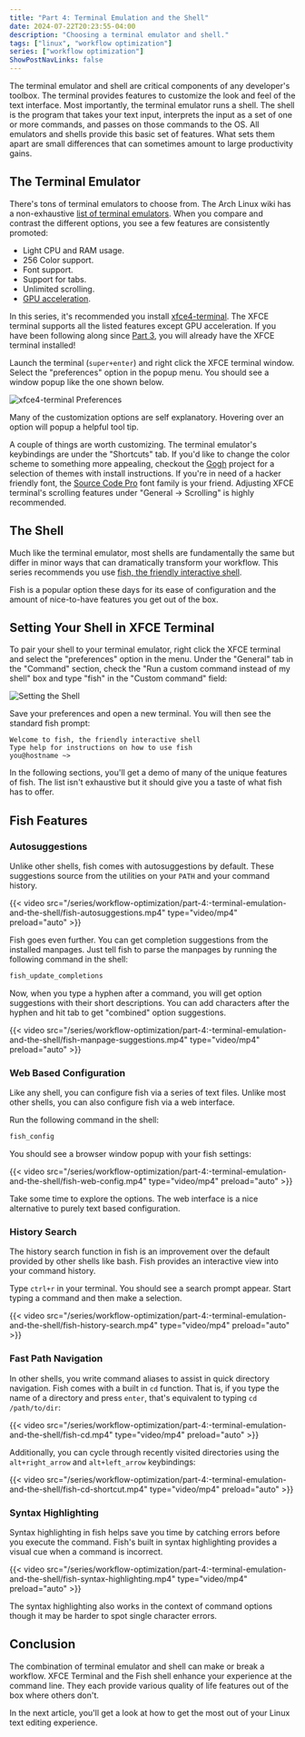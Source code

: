 ```yaml
---
title: "Part 4: Terminal Emulation and the Shell"
date: 2024-07-22T20:23:55-04:00
description: "Choosing a terminal emulator and shell."
tags: ["linux", "workflow optimization"]
series: ["workflow optimization"]
ShowPostNavLinks: false
---
```


The terminal emulator and shell are critical components of any developer's
toolbox. The terminal provides features to customize the look and feel of the
text interface. Most importantly, the terminal emulator runs a shell. The shell
is the program that takes your text input, interprets the input as a set of one
or more commands, and passes on those commands to the OS. All emulators and
shells provide this basic set of features. What sets them apart are small
differences that can sometimes amount to large productivity gains.

## The Terminal Emulator

There's tons of terminal emulators to choose from. The Arch Linux wiki has a
non-exhaustive [list of terminal emulators][1]. When you compare and contrast
the different options, you see a few features are consistently promoted:

- Light CPU and RAM usage.
- 256 Color support.
- Font support.
- Support for tabs.
- Unlimited scrolling.
- [GPU acceleration][2].

In this series, it's recommended you install [xfce4-terminal][3]. The XFCE
terminal supports all the listed features except GPU acceleration. If you have
been following along since [Part 3][4], you will already have the XFCE terminal
installed!

Launch the terminal (`super+enter`) and right click the XFCE terminal window.
Select the "preferences" option in the popup menu. You should see a window popup
like the one shown below.

![xfce4-terminal Preferences](/series/workflow-optimization/part-4:-terminal-emulation-and-the-shell/xfce4-terminal-preferences.webp#center)

Many of the customization options are self explanatory. Hovering over an option
will popup a helpful tool tip.

A couple of things are worth customizing. The terminal emulator's keybindings
are under the "Shortcuts" tab. If you'd like to change the color scheme to
something more appealing, checkout the [Gogh][5] project for a selection of
themes with install instructions. If you're in need of a hacker friendly font,
the [Source Code Pro][6] font family is your friend. Adjusting XFCE terminal's
scrolling features under "General -> Scrolling" is highly recommended.

## The Shell

Much like the terminal emulator, most shells are fundamentally the same but
differ in minor ways that can dramatically transform your workflow. This series
recommends you use [fish, the friendly interactive shell][7].

Fish is a popular option these days for its ease of configuration and the amount
of nice-to-have features you get out of the box.

## Setting Your Shell in XFCE Terminal

To pair your shell to your terminal emulator, right click the XFCE terminal and
select the "preferences" option in the menu. Under the "General" tab in the
"Command" section, check the "Run a custom command instead of my shell" box and
type "fish" in the "Custom command" field:

![Setting the Shell](/series/workflow-optimization/part-4:-terminal-emulation-and-the-shell/setting-the-shell.webp#center)

Save your preferences and open a new terminal. You will then see the standard
fish prompt:

```text
Welcome to fish, the friendly interactive shell
Type help for instructions on how to use fish
you@hostname ~>
```

In the following sections, you'll get a demo of many of the unique features of
fish. The list isn't exhaustive but it should give you a taste of what fish has
to offer.

## Fish Features

### Autosuggestions

Unlike other shells, fish comes with autosuggestions by default. These
suggestions source from the utilities on your `PATH` and your command history.

{{< video src="/series/workflow-optimization/part-4:-terminal-emulation-and-the-shell/fish-autosuggestions.mp4" type="video/mp4" preload="auto" >}}

Fish goes even further. You can get completion suggestions from the installed
manpages. Just tell fish to parse the manpages by running the following command
in the shell:

```bash
fish_update_completions
```

Now, when you type a hyphen after a command, you will get option suggestions
with their short descriptions. You can add characters after the hyphen and hit
tab to get "combined" option suggestions.

{{< video src="/series/workflow-optimization/part-4:-terminal-emulation-and-the-shell/fish-manpage-suggestions.mp4" type="video/mp4" preload="auto" >}}

### Web Based Configuration

Like any shell, you can configure fish via a series of text files. Unlike most
other shells, you can also configure fish via a web interface.

Run the following command in the shell:

```bash
fish_config
```

You should see a browser window popup with your fish settings:

{{< video src="/series/workflow-optimization/part-4:-terminal-emulation-and-the-shell/fish-web-config.mp4" type="video/mp4" preload="auto" >}}

Take some time to explore the options. The web interface is a nice alternative
to purely text based configuration.

### History Search

The history search function in fish is an improvement over the default provided
by other shells like bash. Fish provides an interactive view into your command
history.

Type `ctrl+r` in your terminal. You should see a search prompt appear. Start
typing a command and then make a selection.

{{< video src="/series/workflow-optimization/part-4:-terminal-emulation-and-the-shell/fish-history-search.mp4" type="video/mp4" preload="auto" >}}

### Fast Path Navigation

In other shells, you write command aliases to assist in quick directory
navigation. Fish comes with a built in `cd` function. That is, if you type the
name of a directory and press `enter`, that's equivalent to typing `cd
/path/to/dir`:

{{< video src="/series/workflow-optimization/part-4:-terminal-emulation-and-the-shell/fish-cd.mp4" type="video/mp4" preload="auto" >}}

Additionally, you can cycle through recently visited directories using the
`alt+right_arrow` and `alt+left_arrow` keybindings:

{{< video src="/series/workflow-optimization/part-4:-terminal-emulation-and-the-shell/fish-cd-shortcut.mp4" type="video/mp4" preload="auto" >}}

### Syntax Highlighting

Syntax highlighting in fish helps save you time by catching errors before you
execute the command. Fish's built in syntax highlighting provides a visual cue
when a command is incorrect.

{{< video src="/series/workflow-optimization/part-4:-terminal-emulation-and-the-shell/fish-syntax-highlighting.mp4" type="video/mp4" preload="auto" >}}

The syntax highlighting also works in the context of command options though it
may be harder to spot single character errors.

## Conclusion

The combination of terminal emulator and shell can make or break a workflow.
XFCE Terminal and the Fish shell enhance your experience at the command line.
They each provide various quality of life features out of the box where others
don't.

In the next article, you'll get a look at how to get the most out of your Linux
text editing experience.

[1]: https://wiki.archlinux.org/title/Category:Terminal_emulators
[2]: https://news.ycombinator.com/item?id=29528343#:~:text=Faster%20screen%20updates%2C%20lower%20CPU,completely%20while%20burning%20the%20CPU.
[3]: https://docs.xfce.org/apps/terminal/start
[4]: https://programmador.com/series/workflow-optimization/part-3-an-i3-desktop-environment/
[5]: https://github.com/Gogh-Co/Gogh
[6]: https://github.com/adobe-fonts/source-code-pro
[7]: https://fishshell.com/docs/current/
